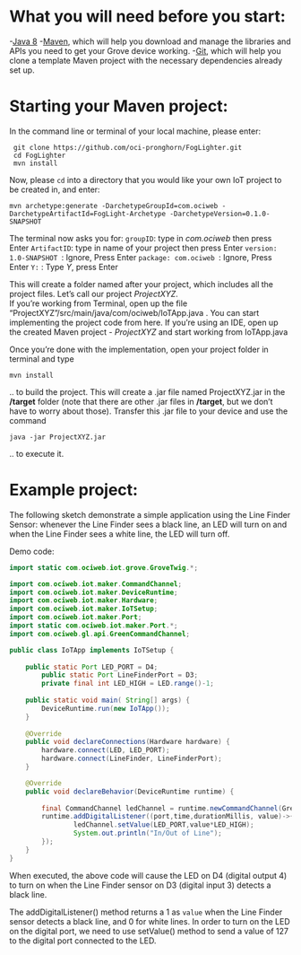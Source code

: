 # What you will need before you start:
-[Java 8](https://docs.oracle.com/javase/8/docs/technotes/guides/install/install_overview.html) 
-[Maven](https://maven.apache.org/install.html), which will help you download and manage the libraries and APIs you need to get your Grove device working.
-[Git](https://git-scm.com/), which will help you clone a template Maven project with the necessary dependencies already set up.
# Starting your Maven project:
 In the command line or terminal of your local machine, please enter:
```
 git clone https://github.com/oci-pronghorn/FogLighter.git
 cd FogLighter
 mvn install
 ```
 
Now, please ```cd``` into a directory that you would like your own IoT project to be created in, and enter:
```
mvn archetype:generate -DarchetypeGroupId=com.ociweb -DarchetypeArtifactId=FogLight-Archetype -DarchetypeVersion=0.1.0-SNAPSHOT
```
The terminal now asks you for: 
```groupID```: type in  *com.ociweb* then press Enter
```ArtifactID```: type in name of your project then press Enter
```version: 1.0-SNAPSHOT ```: Ignore, Press Enter
```package: com.ociweb ```: Ignore, Press Enter
```Y:```  :  Type *Y*, press Enter

This will create a folder named after your project, which includes all the project files. Let’s call our project *ProjectXYZ*.  
If you’re working from Terminal, open up the file  “ProjectXYZ”/src/main/java/com/ociweb/IoTApp.java . You can start implementing the project code from here. 
If you’re using an IDE, open up the created Maven project - *ProjectXYZ* and start working from IoTApp.java

Once you’re done with the implementation, open your project folder in terminal and type 
```
mvn install
```
.. to build the project. This will create a .jar file named ProjectXYZ.jar in the **/target** folder (note that there are other .jar files  in **/target**, but we don’t have to worry about those). Transfer this .jar file to your device and use the command 
```
java -jar ProjectXYZ.jar 
```
.. to execute it.
 
# Example project:
 
The following sketch demonstrate a simple application using the Line Finder Sensor: whenever the Line Finder sees a black line, an LED will turn on and when the Line Finder sees a white line, the LED will turn off.
 
Demo code:
```java
import static com.ociweb.iot.grove.GroveTwig.*;

import com.ociweb.iot.maker.CommandChannel;
import com.ociweb.iot.maker.DeviceRuntime;
import com.ociweb.iot.maker.Hardware;
import com.ociweb.iot.maker.IoTSetup;
import com.ociweb.iot.maker.Port;
import static com.ociweb.iot.maker.Port.*;
import com.ociweb.gl.api.GreenCommandChannel;

public class IoTApp implements IoTSetup {
           
	public static Port LED_PORT = D4;
        public static Port LineFinderPort = D3;
        private final int LED_HIGH = LED.range()-1;       
        
    public static void main( String[] args) {
        DeviceRuntime.run(new IoTApp());
    }    
    
    @Override
    public void declareConnections(Hardware hardware) {
        hardware.connect(LED, LED_PORT);
        hardware.connect(LineFinder, LineFinderPort);
    }

    @Override
    public void declareBehavior(DeviceRuntime runtime) {
        
        final CommandChannel ledChannel = runtime.newCommandChannel(GreenCommandChannel.DYNAMIC_MESSAGING); 
        runtime.addDigitalListener((port,time,durationMillis, value)->{
                ledChannel.setValue(LED_PORT,value*LED_HIGH);
                System.out.println("In/Out of Line");
        });
    }
}
```			
When executed, the above code will cause the LED on D4 (digital output 4) to turn on when the Line Finder sensor on D3 (digital input 3) detects a black line.
 
The addDigitalListener() method returns a 1 as ```value``` when the Line Finder sensor detects a black line, and 0 for white lines. In order to turn on the LED on the digital port, we need to use setValue() method to send a value of 127 to the digital port connected to the LED.

 
 
 
 
 
 
